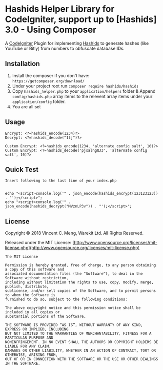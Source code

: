# Hashids Helper Library for CodeIgniter, support up to [Hashids] 3.0 - Using Composer

A [CodeIgniter](http://codeigniter.com) Plugin for implementing [Hashids](http://www.hashids.org) to generate hashes (like YouTube or Bitly) from numbers to obfuscate database IDs.

## Installation

1.  Install the composer if you don't have: `https://getcomposer.org/download/`
2.  Under your project root run `composer require hashids/hashids`
3.  Copy `hashids_helper.php` to your `application/helpers` folder & Append `config/hashids.php` array items to the relevent array items under your `application/config` folder.
4.  You are all set

## Usage

    Encrypt: <?=hashids_encode(1234)?>
    Decrypt: <?=hashids_decode("1lj")?>

    Custom Encrypt: <?=hashids_encode(1234, 'alternate config salt', 10)?>
    Custom Encrypt: <?=hashids_decode('pjxalngQJ3', 'alternate config salt', 10)?>

## Quick Test

    Insert following to the last line of your index.php


    echo "<script>console.log('" . json_encode(hashids_encrypt(123123123)) . "');</script>";
    echo "<script>console.log('" . json_encode(hashids_decrypt("MVznLP3v")) . "');</script>";

## License

Copyright © 2018 Vincent C. Meng, Warekit Ltd. All Rights Reserved.

Released under the MIT License: [http://www.opensource.org/licenses/mit-license.php](http://www.opensource.org/licenses/mit-license.php)

    The MIT License

    Permission is hereby granted, free of charge, to any person obtaining a copy of this software and
    associated documentation files (the “Software”), to deal in the Software without restriction,
    including without limitation the rights to use, copy, modify, merge, publish, distribute,
    sublicense, and/or sell copies of the Software, and to permit persons to whom the Software is
    furnished to do so, subject to the following conditions:

    The above copyright notice and this permission notice shall be included in all copies or
    substantial portions of the Software.

    THE SOFTWARE IS PROVIDED “AS IS”, WITHOUT WARRANTY OF ANY KIND, EXPRESS OR IMPLIED, INCLUDING
    BUT NOT LIMITED TO THE WARRANTIES OF MERCHANTABILITY, FITNESS FOR A PARTICULAR PURPOSE AND
    NONINFRINGEMENT. IN NO EVENT SHALL THE AUTHORS OR COPYRIGHT HOLDERS BE LIABLE FOR ANY CLAIM,
    DAMAGES OR OTHER LIABILITY, WHETHER IN AN ACTION OF CONTRACT, TORT OR OTHERWISE, ARISING FROM,
    OUT OF OR IN CONNECTION WITH THE SOFTWARE OR THE USE OR OTHER DEALINGS IN THE SOFTWARE.
